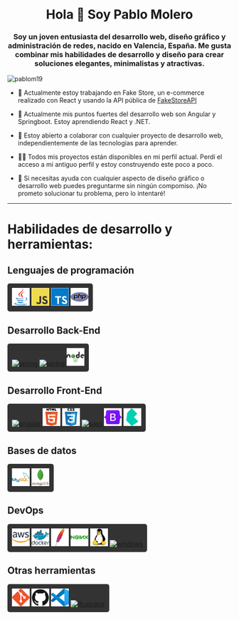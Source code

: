 <h1 align="center">Hola 👋 Soy Pablo Molero</h1>
<h3 align="center">Soy un joven entusiasta del desarrollo web, diseño gráfico y administración de redes, nacido en Valencia, España. Me gusta combinar mis habilidades de desarrollo y diseño para crear soluciones elegantes, minimalistas y atractivas.</h3>

<p align="left"> <img src="https://komarev.com/ghpvc/?username=PabloM19&label=Profile%20views&color=0e75b6&style=flat" alt="pablom19" /> </p>

- 🔭 Actualmente estoy trabajando en Fake Store, un e-commerce realizado con React y usando la API pública de <a href="https://fakestoreapi.com/docs">FakeStoreAPI</a>

- 🌱 Actualmente mis puntos fuertes del desarrollo web son Angular y Springboot. Estoy aprendiendo React y .NET.

- 👯 Estoy abierto a colaborar con cualquier proyecto de desarrollo web, independientemente de las tecnologías para aprender.

- 👨‍💻 Todos mis proyectos están disponibles en mi perfil actual. Perdí el acceso a mi antiguo perfil y estoy construyendo este poco a poco.

- 💬 Si necesitas ayuda con cualquier aspecto de diseño gráfico o desarrollo web puedes preguntarme sin ningún compomiso. ¡No prometo solucionar tu problema, pero lo intentaré!

<hr>

<h1 align="left">Habilidades de desarrollo y herramientas:</h1>

## Lenguajes de programación

<div style="display: flex;">
    <div style="background-color: #333; padding: 10px; border-radius: 5px; margin-right: 10px;">
        <a href="https://www.java.com" target="_blank" rel="noreferrer"> 
            <img src="https://raw.githubusercontent.com/devicons/devicon/master/icons/java/java-original.svg" alt="java" width="40" height="40"/> 
        </a>
        <a href="https://developer.mozilla.org/en-US/docs/Web/JavaScript" target="_blank" rel="noreferrer"> 
            <img src="https://raw.githubusercontent.com/devicons/devicon/master/icons/javascript/javascript-original.svg" alt="javascript" width="40" height="40"/> 
        </a>
            <a href="https://www.typescriptlang.org/" target="_blank" rel="noreferrer"> 
        <img src="https://raw.githubusercontent.com/devicons/devicon/master/icons/typescript/typescript-original.svg" alt="typescript" width="40" height="40"/> 
            </a>
        <a href="https://www.php.net/manual/es/function.phpinfo.php" target="_blank" rel="noreferrer"> 
            <img src="https://github.com/devicons/devicon/blob/master/icons/php/php-original.svg" alt="php" width="40" height="40"/> 
        </a>
    </div>
</div>

## Desarrollo Back-End

<div style="display: flex;">
    <div style="background-color: #333; padding: 10px; border-radius: 5px; margin-right: 10px;">
        <a href="https://spring.io/" target="_blank" rel="noreferrer"> 
            <img src="https://www.vectorlogo.zone/logos/springio/springio-icon.svg" alt="spring" width="40" height="40"/> 
        </a>
        <a href="https://codeigniter.com" target="_blank" rel="noreferrer"> 
            <img src="https://cdn.icon-icons.com/icons2/2415/PNG/512/codeigniter_plain_logo_icon_146591.png" alt="spring" width="40" height="40"/> 
        </a>
        <a href="https://nodejs.org" target="_blank" rel="noreferrer"> 
            <img src="https://raw.githubusercontent.com/devicons/devicon/master/icons/nodejs/nodejs-original-wordmark.svg" alt="nodejs" width="40" height="40"/> 
        </a>
    </div>
</div>

## Desarrollo Front-End

<div style="display: flex;">
    <div style="background-color: #333; padding: 10px; border-radius: 5px; margin-right: 10px;">
        <a href="https://angular.io" target="_blank" rel="noreferrer"> 
            <img src="https://angular.io/assets/images/logos/angular/angular.svg" alt="angular" width="40" height="40"/> 
        </a>
          <a href="https://www.w3.org/html/" target="_blank" rel="noreferrer"> 
            <img src="https://raw.githubusercontent.com/devicons/devicon/master/icons/html5/html5-original-wordmark.svg" alt="html5" width="40" height="40"/> 
        </a>
        <a href="https://www.w3schools.com/css/" target="_blank" rel="noreferrer"> 
            <img src="https://raw.githubusercontent.com/devicons/devicon/master/icons/css3/css3-original-wordmark.svg" alt="css3" width="40" height="40"/> 
        </a>
           <a href="https://www.w3schools.com/sass/" target="_blank" rel="noreferrer"> 
            <img src="https://cdn.jsdelivr.net/gh/devicons/devicon/icons/sass/sass-original.svg" alt="sass" width="40" height="40"/> 
        </a>
        <a href="https://getbootstrap.com/docs/5.0/getting-started/introduction/" target="_blank" rel="noreferrer"> 
            <img src="https://github.com/devicons/devicon/blob/master/icons/bootstrap/bootstrap-original.svg" alt="bootstrap" width="40" height="40"/> 
        </a>
        <a href="https://bulma.io/documentation/" target="_blank" rel="noreferrer"> 
            <img src="https://github.com/devicons/devicon/blob/master/icons/bulma/bulma-plain.svg" alt="bootstrap" width="40" height="40"/> 
        </a>
    </div>
</div>

## Bases de datos

<div style="display: flex;">
    <div style="background-color: #333; padding: 10px; border-radius: 5px; margin-right: 10px;">
        <a href="https://www.mysql.com/" target="_blank" rel="noreferrer"> 
            <img src="https://raw.githubusercontent.com/devicons/devicon/master/icons/mysql/mysql-original-wordmark.svg" alt="mysql" width="40" height="40"/> 
        </a>
        <a href="https://www.mongodb.com/" target="_blank" rel="noreferrer"> 
            <img src="https://raw.githubusercontent.com/devicons/devicon/master/icons/mongodb/mongodb-original-wordmark.svg" alt="mongodb" width="40" height="40"/> 
        </a>
    </div>
</div>

## DevOps

<div style="display: flex;">
    <div style="background-color: #333; padding: 10px; border-radius: 5px; margin-right: 10px;">
        <a href="https://aws.amazon.com" target="_blank" rel="noreferrer"> 
            <img src="https://raw.githubusercontent.com/devicons/devicon/master/icons/amazonwebservices/amazonwebservices-original-wordmark.svg" alt="aws" width="40" height="40"/> 
        </a>
        <a href="https://www.docker.com/" target="_blank" rel="noreferrer"> 
            <img src="https://raw.githubusercontent.com/devicons/devicon/master/icons/docker/docker-original-wordmark.svg" alt="docker" width="40" height="40"/> 
        </a>
        <a href="https://www.apache.com" target="_blank" rel="noreferrer"> 
            <img src="https://github.com/devicons/devicon/blob/master/icons/apache/apache-original.svg" alt="apache" width="40" height="40"/> 
        </a>
        <a href="https://nginx.org/en/" target="_blank" rel="noreferrer"> 
            <img src="https://github.com/devicons/devicon/blob/master/icons/nginx/nginx-original.svg" alt="nginx" width="40" height="40"/> 
        </a>
           <a href="https://www.linux.org/" target="_blank" rel="noreferrer"> 
            <img src="https://raw.githubusercontent.com/devicons/devicon/master/icons/linux/linux-original.svg" alt="linux" width="40" height="40"/> 
        </a>
        <a href="https://www.microsoft.com/es-es/windows?r=" target="_blank" rel="noreferrer"> 
            <img src="https://upload.wikimedia.org/wikipedia/commons/thumb/8/87/Windows_logo_-_2021.svg/2048px-Windows_logo_-_2021.svg.png" alt="windows" width="40" height="40"/> 
        </a>
    </div>
</div>

## Otras herramientas

<div style="display: flex;">
    <div style="background-color: #333; padding: 10px; border-radius: 5px; margin-right: 10px;">
        <a href="https://git-scm.com" target="_blank" rel="noreferrer"> 
            <img src="https://github.com/devicons/devicon/blob/master/icons/git/git-original.svg" alt="git" width="40" height="40"/> 
        </a>
        <a href="https://github.com" target="_blank" rel="noreferrer"> 
            <img src="https://github.com/devicons/devicon/blob/master/icons/github/github-original.svg" alt="git" width="40" height="40"/> 
        </a>
        <a href="https://code.visualstudio.com" target="_blank" rel="noreferrer"> 
            <img src="https://github.com/devicons/devicon/blob/master/icons/vscode/vscode-original.svg" alt="vscode" width="40" height="40"/> 
        </a>
        <a href="https://www.adobe.com/in/products/illustrator.html" target="_blank" rel="noreferrer"> 
            <img src="https://www.vectorlogo.zone/logos/adobe_illustrator/adobe_illustrator-icon.svg" alt="illustrator" width="40" height="40"/> 
        </a>
    </div>
</div>

